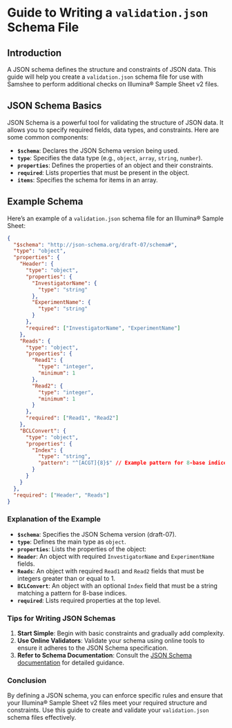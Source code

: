 # Guide to Writing a `validation.json` Schema File

## Introduction

A JSON schema defines the structure and constraints of JSON data. This guide will help you create a `validation.json` schema file for use with Samshee to perform additional checks on Illumina® Sample Sheet v2 files.

## JSON Schema Basics

JSON Schema is a powerful tool for validating the structure of JSON data. It allows you to specify required fields, data types, and constraints. Here are some common components:

- **`$schema`**: Declares the JSON Schema version being used.
- **`type`**: Specifies the data type (e.g., `object`, `array`, `string`, `number`).
- **`properties`**: Defines the properties of an object and their constraints.
- **`required`**: Lists properties that must be present in the object.
- **`items`**: Specifies the schema for items in an array.

## Example Schema

Here’s an example of a `validation.json` schema file for an Illumina® Sample Sheet:

```json
{
  "$schema": "http://json-schema.org/draft-07/schema#",
  "type": "object",
  "properties": {
    "Header": {
      "type": "object",
      "properties": {
        "InvestigatorName": {
          "type": "string"
        },
        "ExperimentName": {
          "type": "string"
        }
      },
      "required": ["InvestigatorName", "ExperimentName"]
    },
    "Reads": {
      "type": "object",
      "properties": {
        "Read1": {
          "type": "integer",
          "minimum": 1
        },
        "Read2": {
          "type": "integer",
          "minimum": 1
        }
      },
      "required": ["Read1", "Read2"]
    },
    "BCLConvert": {
      "type": "object",
      "properties": {
        "Index": {
          "type": "string",
          "pattern": "^[ACGT]{8}$" // Example pattern for 8-base indices
        }
      }
    }
  },
  "required": ["Header", "Reads"]
}
```

### Explanation of the Example

- **`$schema`**: Specifies the JSON Schema version (draft-07).
- **`type`**: Defines the main type as `object`.
- **`properties`**: Lists the properties of the object:
- **`Header`**: An object with required `InvestigatorName` and `ExperimentName` fields.
- **`Reads`**: An object with required `Read1` and `Read2` fields that must be integers greater than or equal to 1.
- **`BCLConvert`**: An object with an optional `Index` field that must be a string matching a pattern for 8-base indices.
- **`required`**: Lists required properties at the top level.

### Tips for Writing JSON Schemas

1. **Start Simple**: Begin with basic constraints and gradually add complexity.
2. **Use Online Validators**: Validate your schema using online tools to ensure it adheres to the JSON Schema specification.
3. **Refer to Schema Documentation**: Consult the [JSON Schema documentation](https://json-schema.org/) for detailed guidance.

### Conclusion

By defining a JSON schema, you can enforce specific rules and ensure that your Illumina® Sample Sheet v2 files meet your required structure and constraints. Use this guide to create and validate your `validation.json` schema files effectively.
